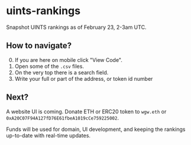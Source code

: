 # uints-rankings

Snapshot UINTS rankings as of February 23, 2-3am UTC.

## How to navigate?

0. If you are here on mobile click "View Code".
1. Open some of the `.csv` files.
3. On the very top there is a search field.
4. Write your full or part of the address, or token id number

## Next?

A website UI is coming. Donate ETH or ERC20 token to `wgw.eth` or `0xA20C07F94A127fD76E61fbeA1019cCe759225002`. 

Funds will be used for domain, UI development, and keeping the rankings up-to-date with real-time updates.
